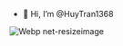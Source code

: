- 👋 Hi, I’m @HuyTran1368

<!---
HuyTran1368/HuyTran1368 is a ✨ special ✨ repository because its `README.md` (this file) appears on your GitHub profile.
You can click the Preview link to take a look at your changes.
--->
![Webp net-resizeimage](https://user-images.githubusercontent.com/68387887/133653697-8979c954-edad-4b17-9ea8-2d937c8dd735.png)
